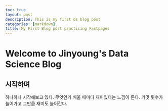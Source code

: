 ```yaml
---
toc: true
layout: post
description: This is my first ds blog post 
categories: [markdown]
title: My First Blog post practicing Fastpages
---
```


# Welcome to Jinyoung's Data Science Blog

## 시작하며

하나하나 시작해보고 있다. 무엇인가 배울 때마다 재미있다는 느낌이 든다. 
커밋 횟수가 늘어가고 그만큼 재미도 늘어간다. 